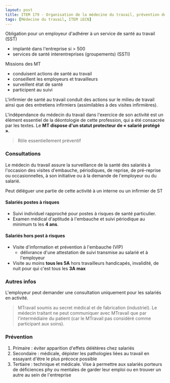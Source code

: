 ```yaml
---
layout: post
title: ITEM 179 - Organisation de la médecine du travail, prévention des risques professionnels
tags: [Médecine du travail, ITEM iECN]
---
```


Obligation pour un employeur d'adhérer à un service de santé au travail (SST)
- implanté dans l'entreprise si > 500
- services de santé interentreprises (groupements) (SSTI)

Missions des MT
- conduisent actions de santé au travail
- conseillent les employeurs et travailleurs
- surveillent état de santé
- participent au suivi

L'infirmier de santé au travail conduit des actions sur le milieu de travail ainsi que des entretiens infirmiers (assimilables à des visites infirmières).

L'indépendance du médecin du travail dans l'exercice de son activité est un élément essentiel de la déontologie de cette profession, qui a été consacrée par les textes. Le **MT dispose d'un statut protecteur de « salarié protégé »**.

> Rôle essentiellement préventif

### Consultations

Le médecin du travail assure la surveillance de la santé des salariés à l'occasion des visites d'embauche, périodiques, de reprise,
de pré-reprise ou occasionnelles, à son initiative ou à la demande de l'employeur ou du salarié.

Peut déléguer une partie de cette activité à un interne ou un infirmier de ST

#### Salariés postes à risques

>
- Suivi individuel rapproché pour postes à risques de santé particulier.
- Examen médical d'aptitude à l'embauche et suivi périodique au minimum ts les **4 ans**.

#### Salariés hors post à risques

>
- Visite d'information et prévention à l'embauche (VIP)
  - délivrance d'une attestation de suivi transmise au salarié et à l'employeur
- Visite  au moins **tous les 5A** hors travailleurs handicapés, invalidité, de nuit pour qui c'est tous les **3A max**

### Autres infos

L'employeur peut demander une consultation uniquement pour les salariés en activité.

> MTravail soumis au secret médical et de fabrication (industriel). Le médecin traitant ne peut communiquer avec MTravail que par l'intermédiaire du patient (car le MTravail pas considéré comme participant aux soins).


### Prévention

1. Primaire : éviter apparition d'effets délétères chez salariés
2. Secondaire : médicale, dépister les pathologies liées au travail en essayant d'être le plus précoce possible
3. Tertiaire : technique et médicale. Vise à permettre aux salariés porteurs de déficiences phy ou mentales de garder leur emploi ou en trouver un autre au sein de l'entreprise
